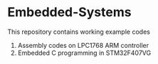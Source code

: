 # Embedded-Systems
This repository contains working example codes 
1. Assembly codes on LPC1768 ARM controller
2. Embedded C programming in STM32F407VG
